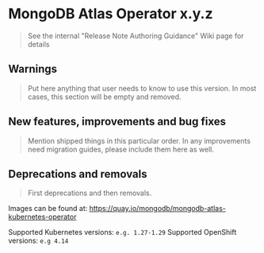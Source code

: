 # MongoDB Atlas Operator x.y.z

> See the internal "Release Note Authoring Guidance" Wiki page for details

## Warnings

> Put here anything that user needs to know to use this version. In most cases, this section will be empty and removed.

## New features, improvements and bug fixes

> Mention shipped things in this particular order. In any improvements need migration guides, please include them here as well.

## Deprecations and removals

> First deprecations and then removals.

Images can be found at: https://quay.io/mongodb/mongodb-atlas-kubernetes-operator

Supported Kubernetes versions: `e.g. 1.27-1.29`
Supported OpenShift versions: `e.g 4.14`
